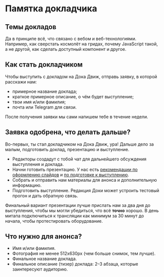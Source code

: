 # Памятка докладчика

## Темы докладов

Да в принципе всё, что связано с вебом и веб-технологиями. Например, как сверстать космолёт на гридах, почему JavaScript такой, а не другой, как сделать доступный компонент и другое.

## Как стать докладчиком

Чтобы выступить с докладом на Дока Движ, отправь заявку, в которой расскажи нам:

- примерное название доклада;
- краткое примерное описание, о чём будет выступление;
- твои имя и/или фамилия;
- почта или Telegram для связи.

После получения заявки мы сами напишем тебе в течение недели.

## Заявка одобрена, что делать дальше?

Во-первых, ты стал докладчиком на Дока Движ, ура! Дальше дело за малым, подготовить доклад, презентацию и выступление.

- Редакторы создадут с тобой чат для дальнейшего обсуждения выступления и доклада.
- Начни готовить презентацию. У нас есть [рекомендации по оформлению слайдов](presentation.md) и [по подготовке к выступлению](talk-guideline.md).
- Собрать и отправить нам материалы для анонса и дополнительную информацию.
- Подготовить выступление. Редакция Доки может устроить тестовый прогон и дать обратную связь.

Финальный вариант презентации лучше прислать нам за два дня до выступления, чтобы мы могли убедиться, что всё **точно** хорошо. В день митапа подключиться к трансляции как минимум за 30 минут до начала, чтобы протестировать оборудование.

## Что нужно для анонса?

- Имя и/или фамилия.
- Фотография не менее 512x630px (чем больше снимок, тем лучше).
- Финальное название доклада.
- Финальное описание (тизер) доклада: 2–3 абзаца, которые заинтересуют аудиторию.
